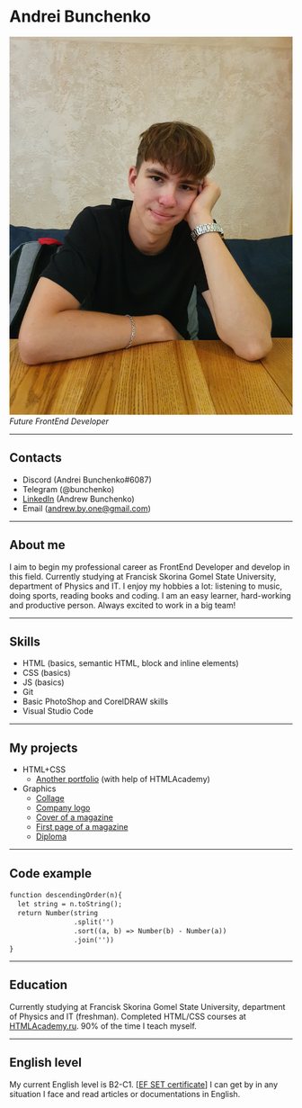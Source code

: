 # Andrei Bunchenko
![Photo of Andrei](img/Hero.jpg)
*Future FrontEnd Developer*
*******
## Contacts
* Discord (Andrei Bunchenko#6087)
* Telegram (@bunchenko)
* [LinkedIn](https://www.linkedin.com/in/andrew-bunchenko-1bb505219/) (Andrew Bunchenko)
* Email (andrew.by.one@gmail.com)
*******
## About me
I aim to begin my professional career as FrontEnd Developer and develop in this field. Currently studying at Francisk Skorina Gomel State University, department of Physics and IT. I enjoy my hobbies a lot: listening to music, doing sports, reading books and coding. I am an easy learner, hard-working and productive person. Always excited to work in a big team!
*******
## Skills
* HTML (basics, semantic HTML, block and inline elements)
* CSS (basics)
* JS (basics)
* Git
* Basic PhotoShop and CorelDRAW skills
* Visual Studio Code
*******
## My projects
* HTML+CSS
    + [Another portfolio](https://bunchenko.github.io/my-site/) (with help of HTMLAcademy)
* Graphics
    + [Collage](img/Collage.pdf)
    + [Company logo](img/Company-logo.pdf)
    + [Cover of a magazine](img/cover-mag.pdf)
    + [First page of a magazine](img/first-pg-mag.pdf)
    + [Diploma](img/Diploma.pdf)
*******
## Code example
```
function descendingOrder(n){
  let string = n.toString();
  return Number(string
                .split('')
                .sort((a, b) => Number(b) - Number(a))
                .join(''))
}
```
*******
## Education
Currently studying at Francisk Skorina Gomel State University, department of Physics and IT (freshman).
Completed HTML/CSS courses at [HTMLAcademy.ru](https://htmlacademy.ru/).
90% of the time I teach myself.
*******
## English level
My current English level is B2-C1.
[[EF SET certificate](https://www.efset.org/cert/4hLQMB)] I can get by in any situation I face and read articles or documentations in English.